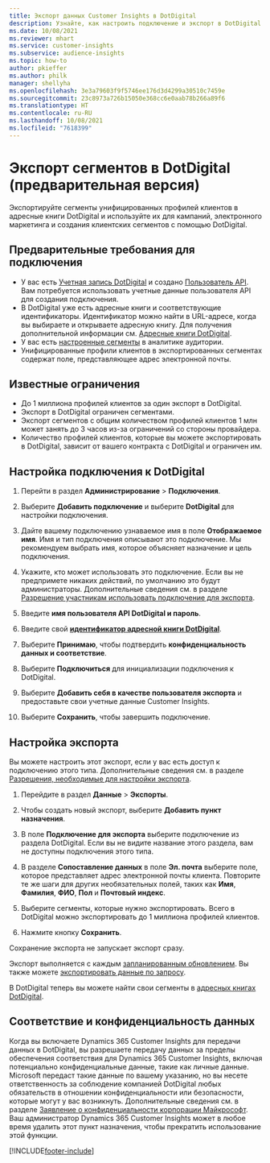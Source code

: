 ```yaml
---
title: Экспорт данных Customer Insights в DotDigital
description: Узнайте, как настроить подключение и экспорт в DotDigital.
ms.date: 10/08/2021
ms.reviewer: mhart
ms.service: customer-insights
ms.subservice: audience-insights
ms.topic: how-to
author: pkieffer
ms.author: philk
manager: shellyha
ms.openlocfilehash: 3e3a79603f9f5746ee176d3d4299a30510c7459e
ms.sourcegitcommit: 23c8973a726b15050e368cc6e0aab78b266a89f6
ms.translationtype: HT
ms.contentlocale: ru-RU
ms.lasthandoff: 10/08/2021
ms.locfileid: "7618399"
---
```

# <a name="export-segments-to-dotdigital-preview"></a>Экспорт сегментов в DotDigital (предварительная версия)

Экспортируйте сегменты унифицированных профилей клиентов в адресные книги DotDigital и используйте их для кампаний, электронного маркетинга и создания клиентских сегментов с помощью DotDigital. 

## <a name="prerequisites-for-a-connection"></a>Предварительные требования для подключения

-   У вас есть [Учетная запись DotDigital](https://dotdigital.com/) и создано [Пользователь API](https://support.dotdigital.com/hc/articles/115001718730-How-do-I-create-an-API-user). Вам потребуется использовать учетные данные пользователя API для создания подключения.
-   В DotDigital уже есть адресные книги и соответствующие идентификаторы. Идентификатор можно найти в URL-адресе, когда вы выбираете и открываете адресную книгу. Для получения дополнительной информации см. [Адресные книги DotDigital](https://support.dotdigital.com/hc/articles/212211968-Creating-an-address-book).
-   У вас есть [настроенные сегменты](segments.md) в аналитике аудитории.
-   Унифицированные профили клиентов в экспортированных сегментах содержат поле, представляющее адрес электронной почты.

## <a name="known-limitations"></a>Известные ограничения

- До 1 миллиона профилей клиентов за один экспорт в DotDigital.
- Экспорт в DotDigital ограничен сегментами.
- Экспорт сегментов с общим количеством профилей клиентов 1 млн может занять до 3 часов из-за ограничений со стороны провайдера. 
- Количество профилей клиентов, которые вы можете экспортировать в DotDigital, зависит от вашего контракта с DotDigital и ограничен им.

## <a name="set-up-connection-to-dotdigital"></a>Настройка подключения к DotDigital

1. Перейти в раздел **Администрирование** > **Подключения**.

1. Выберите **Добавить подключение** и выберите **DotDigital** для настройки подключения.

1. Дайте вашему подключению узнаваемое имя в поле **Отображаемое имя**. Имя и тип подключения описывают это подключение. Мы рекомендуем выбрать имя, которое объясняет назначение и цель подключения.

1. Укажите, кто может использовать это подключение. Если вы не предпримете никаких действий, по умолчанию это будут администраторы. Дополнительные сведения см. в разделе [Разрешение участникам использовать подключение для экспорта](connections.md#allow-contributors-to-use-a-connection-for-exports).

1. Введите **имя пользователя API DotDigital и пароль**. 

1. Введите свой **[идентификатор адресной книги DotDigital](https://support.dotdigital.com/hc/articles/212211968-Creating-an-address-book)**.

1. Выберите **Принимаю**, чтобы подтвердить **конфиденциальность данных и соответствие**.

1. Выберите **Подключиться** для инициализации подключения к DotDigital.

1. Выберите **Добавить себя в качестве пользователя экспорта** и предоставьте свои учетные данные Customer Insights.

1. Выберите **Сохранить**, чтобы завершить подключение. 

## <a name="configure-an-export"></a>Настройка экспорта

Вы можете настроить этот экспорт, если у вас есть доступ к подключению этого типа. Дополнительные сведения см. в разделе [Разрешения, необходимые для настройки экспорта](export-destinations.md#set-up-a-new-export).

1. Перейдите в раздел **Данные** > **Экспорты**.

1. Чтобы создать новый экспорт, выберите **Добавить пункт назначения**.

1. В поле **Подключение для экспорта** выберите подключение из раздела DotDigital. Если вы не видите название этого раздела, вам не доступны подключения этого типа.


1. В разделе **Сопоставление данных** в поле **Эл. почта** выберите поле, которое представляет адрес электронной почты клиента. Повторите те же шаги для других необязательных полей, таких как **Имя**, **Фамилия**, **ФИО**, **Пол** и **Почтовый индекс**.

1. Выберите сегменты, которые нужно экспортировать. Всего в DotDigital можно экспортировать до 1 миллиона профилей клиентов.

1. Нажмите кнопку **Сохранить**.

Сохранение экспорта не запускает экспорт сразу.

Экспорт выполняется с каждым [запланированным обновлением](system.md#schedule-tab). Вы также можете [экспортировать данные по запросу](export-destinations.md#run-exports-on-demand). 
 
В DotDigital теперь вы можете найти свои сегменты в [адресных книгах DotDigital](https://support.dotdigital.com/hc/articles/212211968-Creating-an-address-book).


## <a name="data-privacy-and-compliance"></a>Соответствие и конфиденциальность данных

Когда вы включаете Dynamics 365 Customer Insights для передачи данных в DotDigital, вы разрешаете передачу данных за пределы обеспечения соответствия для Dynamics 365 Customer Insights, включая потенциально конфиденциальные данные, такие как личные данные. Microsoft передаст такие данные по вашему указанию, но вы несете ответственность за соблюдение компанией DotDigital любых обязательств в отношении конфиденциальности или безопасности, которые могут у вас возникнуть. Дополнительные сведения см. в разделе [Заявление о конфиденциальности корпорации Майкрософт](https://go.microsoft.com/fwlink/?linkid=396732).
Ваш администратор Dynamics 365 Customer Insights может в любое время удалить этот пункт назначения, чтобы прекратить использование этой функции.


[!INCLUDE[footer-include](../includes/footer-banner.md)]
